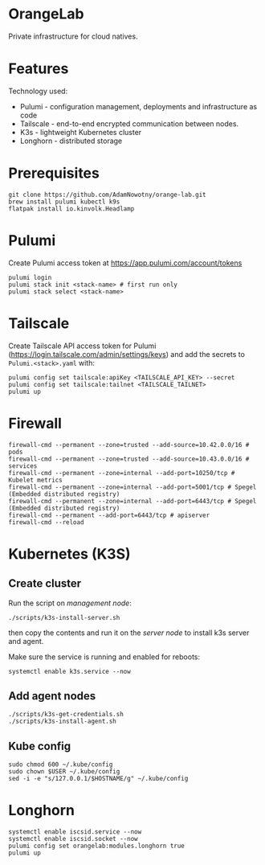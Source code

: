 # OrangeLab

Private infrastructure for cloud natives.

# Features

Technology used:

-   Pulumi - configuration management, deployments and infrastructure as code
-   Tailscale - end-to-end encrypted communication between nodes.
-   K3s - lightweight Kubernetes cluster
-   Longhorn - distributed storage

# Prerequisites

```
git clone https://github.com/AdamNowotny/orange-lab.git
brew install pulumi kubectl k9s
flatpak install io.kinvolk.Headlamp
```

# Pulumi

Create Pulumi access token at https://app.pulumi.com/account/tokens

```
pulumi login
pulumi stack init <stack-name> # first run only
pulumi stack select <stack-name>
```

# Tailscale

Create Tailscale API access token for Pulumi (https://login.tailscale.com/admin/settings/keys) and add the secrets to `Pulumi.<stack>.yaml` with:

```
pulumi config set tailscale:apiKey <TAILSCALE_API_KEY> --secret
pulumi config set tailscale:tailnet <TAILSCALE_TAILNET>
pulumi up
```

# Firewall

```
firewall-cmd --permanent --zone=trusted --add-source=10.42.0.0/16 # pods
firewall-cmd --permanent --zone=trusted --add-source=10.43.0.0/16 # services
firewall-cmd --permanent --zone=internal --add-port=10250/tcp # Kubelet metrics
firewall-cmd --permanent --zone=internal --add-port=5001/tcp # Spegel (Embedded distributed registry)
firewall-cmd --permanent --zone=internal --add-port=6443/tcp # Spegel (Embedded distributed registry)
firewall-cmd --permanent --add-port=6443/tcp # apiserver
firewall-cmd --reload
```

# Kubernetes (K3S)

## Create cluster

Run the script on _management node_:

```
./scripts/k3s-install-server.sh
```

then copy the contents and run it on the _server node_ to install k3s server and agent.

Make sure the service is running and enabled for reboots:

```
systemctl enable k3s.service --now
```

## Add agent nodes

```
./scripts/k3s-get-credentials.sh
./scripts/k3s-install-agent.sh
```

## Kube config

```
sudo chmod 600 ~/.kube/config
sudo chown $USER ~/.kube/config
sed -i -e "s/127.0.0.1/$HOSTNAME/g" ~/.kube/config
```

# Longhorn

```
systemctl enable iscsid.service --now
systemctl enable iscsid.socket --now
pulumi config set orangelab:modules.longhorn true
pulumi up
```
